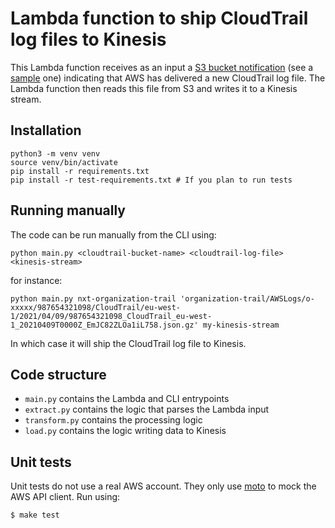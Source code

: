 # Lambda function to ship CloudTrail log files to Kinesis

This Lambda function receives as an input
a [S3 bucket notification](https://docs.aws.amazon.com/AmazonS3/latest/userguide/NotificationHowTo.html) (see
a [sample](./tests/data/s3-notification.json) one) indicating that AWS has delivered a new CloudTrail log file. The
Lambda function then reads this file from S3 and writes it to a Kinesis stream.

## Installation

```
python3 -m venv venv
source venv/bin/activate
pip install -r requirements.txt
pip install -r test-requirements.txt # If you plan to run tests
```

## Running manually

The code can be run manually from the CLI using:

```
python main.py <cloudtrail-bucket-name> <cloudtrail-log-file> <kinesis-stream>
```

for instance:

```
python main.py nxt-organization-trail 'organization-trail/AWSLogs/o-xxxxx/987654321098/CloudTrail/eu-west-1/2021/04/09/987654321098_CloudTrail_eu-west-1_20210409T0000Z_EmJC82ZLOa1iL758.json.gz' my-kinesis-stream
```

In which case it will ship the CloudTrail log file to Kinesis.

## Code structure

- `main.py` contains the Lambda and CLI entrypoints
- `extract.py` contains the logic that parses the Lambda input
- `transform.py` contains the processing logic
- `load.py` contains the logic writing data to Kinesis

## Unit tests

Unit tests do not use a real AWS account. They only use [moto](https://github.com/spulec/moto) to mock the AWS API
client. Run using:

```
$ make test
```
